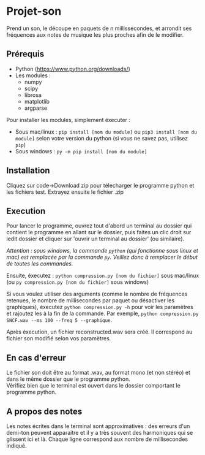 # Projet-son

Prend un son, le découpe en paquets de n millissecondes, et arrondit ses fréquences aux notes de musique les plus proches afin de le modifier.

## Prérequis

* Python (https://www.python.org/downloads/)
* Les modules :
    * numpy
    * scipy
    * librosa
    * matplotlib
    * argparse


Pour installer les modules, simplement éxecuter :
* Sous mac/linux :
    `pip install [nom du module]` ou `pip3 install [nom du module]` selon votre version du python (si vous ne savez pas, utilisez `pip`)  
* Sous windows :
    `py -m pip install [nom du module]`

## Installation
Cliquez sur code->Download zip pour télecharger le programme python et les fichiers test.
Extrayez ensuite le fichier .zip

## Execution
Pour lancer le programme, ouvrez tout d'abord un terminal au dossier qui contient le programme en allant sur le dossier, puis faites un clic droit sur ledit dossier et cliquer sur 'ouvrir un terminal au dossier' (ou similaire).

*Attention  : sous windows, la commande `python` (qui fonctionne sous linux et mac) est remplacée par la commande `py`. Veillez donc à remplacer le début de toutes les commandes.*

Ensuite,  éxecutez :
`python compression.py [nom du fichier]` sous mac/linux (ou `py compression.py [nom du fichier]` sous windows)

Si vous voulez utiliser des arguments (comme le nombre de fréquences retenues, le nombre de millisecondes par paquet ou désactiver les graphiques), éxecutez `python compression.py -h` pour voir les paramètres et rajoutez les à la fin de la commande. Par exemple, `python compression.py SNCF.wav --ms 100 --freq 5 --graphique`.

Après éxecution, un fichier reconstructed.wav sera créé. Il correspond au fichier son modifié selon vos paramètres.

## En cas d'erreur
Le fichier son doit être au format .wav, au format mono (et non stéréo) et dans le même dossier que le programme python.  
Vérifiez bien que le terminal est ouvert dans le dossier comportant le programme python.

## A propos des notes
Les notes écrites dans le terminal sont approximatives : des erreurs d'un demi-ton peuvent apparaitre et il y a très souvent des harmoniques qui se glissent ici et là. Chaque ligne correspond aux nombre de millisecondes indiqué.

